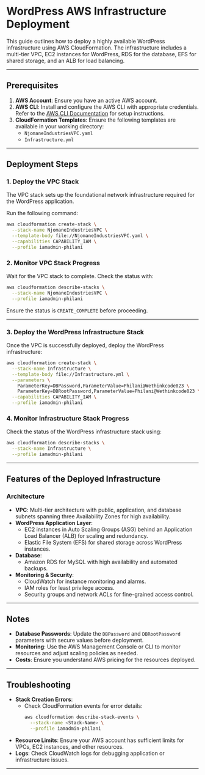 # WordPress AWS Infrastructure Deployment

This guide outlines how to deploy a highly available WordPress infrastructure using AWS CloudFormation. The infrastructure includes a multi-tier VPC, EC2 instances for WordPress, RDS for the database, EFS for shared storage, and an ALB for load balancing.

---

## Prerequisites

1. **AWS Account**: Ensure you have an active AWS account.
2. **AWS CLI**: Install and configure the AWS CLI with appropriate credentials. Refer to the [AWS CLI Documentation](https://docs.aws.amazon.com/cli/latest/userguide/install-cliv2.html) for setup instructions.
3. **CloudFormation Templates**: Ensure the following templates are available in your working directory:
   - `NjomaneIndustriesVPC.yaml`
   - `Infrastructure.yml`

---

## Deployment Steps

### 1. Deploy the VPC Stack

The VPC stack sets up the foundational network infrastructure required for the WordPress application.

Run the following command:

```bash
aws cloudformation create-stack \
  --stack-name NjomaneIndustriesVPC \
  --template-body file://NjomaneIndustriesVPC.yaml \
  --capabilities CAPABILITY_IAM \
  --profile iamadmin-philani
```

### 2. Monitor VPC Stack Progress

Wait for the VPC stack to complete. Check the status with:

```bash
aws cloudformation describe-stacks \
  --stack-name NjomaneIndustriesVPC \
  --profile iamadmin-philani
```

Ensure the status is `CREATE_COMPLETE` before proceeding.

---

### 3. Deploy the WordPress Infrastructure Stack

Once the VPC is successfully deployed, deploy the WordPress infrastructure:

```bash
aws cloudformation create-stack \
  --stack-name Infrastructure \
  --template-body file://Infrastructure.yml \
  --parameters \
    ParameterKey=DBPassword,ParameterValue=Philani@Wethinkcode023 \
    ParameterKey=DBRootPassword,ParameterValue=Philani@Wethinkcode023 \
  --capabilities CAPABILITY_IAM \
  --profile iamadmin-philani
```

### 4. Monitor Infrastructure Stack Progress

Check the status of the WordPress infrastructure stack using:

```bash
aws cloudformation describe-stacks \
  --stack-name Infrastructure \
  --profile iamadmin-philani
```

---

## Features of the Deployed Infrastructure

### Architecture

- **VPC**: Multi-tier architecture with public, application, and database subnets spanning three Availability Zones for high availability.
- **WordPress Application Layer**:
  - EC2 instances in Auto Scaling Groups (ASG) behind an Application Load Balancer (ALB) for scaling and redundancy.
  - Elastic File System (EFS) for shared storage across WordPress instances.
- **Database**:
  - Amazon RDS for MySQL with high availability and automated backups.
- **Monitoring & Security**:
  - CloudWatch for instance monitoring and alarms.
  - IAM roles for least privilege access.
  - Security groups and network ACLs for fine-grained access control.

---

## Notes

- **Database Passwords**: Update the `DBPassword` and `DBRootPassword` parameters with secure values before deployment.
- **Monitoring**: Use the AWS Management Console or CLI to monitor resources and adjust scaling policies as needed.
- **Costs**: Ensure you understand AWS pricing for the resources deployed.

---

## Troubleshooting

- **Stack Creation Errors**:
  - Check CloudFormation events for error details:
    ```bash
    aws cloudformation describe-stack-events \
      --stack-name <Stack-Name> \
      --profile iamadmin-philani
    ```
- **Resource Limits**: Ensure your AWS account has sufficient limits for VPCs, EC2 instances, and other resources.
- **Logs**: Check CloudWatch logs for debugging application or infrastructure issues.

---
